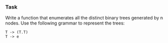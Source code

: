 ### Task

Write a function that enumerates all the distinct binary trees generated by n nodes. 
Use the following grammar to represent the trees: <br/>

`T -> (T.T)` <br/>
`T -> e`

